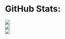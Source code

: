 # GitHub Stats:
![](https://github-readme-stats.vercel.app/api?username=r4nd0lph-c&theme=vue&hide_border=true&include_all_commits=true&count_private=true)<br/>
![](https://github-readme-streak-stats.herokuapp.com/?user=r4nd0lph-c&theme=vue&hide_border=true)<br/>
![](https://github-readme-stats.vercel.app/api/top-langs/?username=r4nd0lph-c&theme=vue&hide_border=true&include_all_commits=true&count_private=true&layout=compact)
